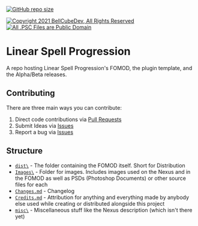[![GitHub repo size](https://img.shields.io/github/repo-size/BellCubeDev/LinearSpellProgression?style=for-the-badge)](#README_START)

[![Copyright 2021 BellCubeDev, All Rights Reserved](https://img.shields.io/badge/©%202021%20BellCubeDev-%20All%20Rights%20Reserved-blue?style=for-the-badge)](#README_START) [![All .PSC Files are Public Domain](https://img.shields.io/badge/All%20.PSC%20Files-Are%20Public%20Domain-00bd5e?style=for-the-badge)](#README_START)

# Linear Spell Progression

A repo hosting Linear Spell Progression's FOMOD, the plugin template, and the Alpha/Beta releases.
<!--
See [the Nexus page](https://www.nexusmods.com/skyrimspecialedition/mods/47087) for a description of the mod itself.
<br>[Download Additional Clockwork](https://www.nexusmods.com/skyrimspecialedition/mods/47087)
-->

## Contributing

There are three main ways you can contribute:

1. Direct code contributions via [Pull Requests](https://github.com/BellCubeDev/AdditionalClockwork/pulls)
2. Submit Ideas via [Issues](https://github.com/BellCubeDev/LinearSpellProgression/issues/new)
3. Report a bug via [Issues](https://github.com/BellCubeDev/LinearSpellProgression/issues/new)

## Structure

- [`dist\`](dist/) - The folder containing the FOMOD itself. Short for Distribution
- [`Images\`](Images/) - Folder for images. Includes images used on the Nexus and in the FOMOD as well as PSDs (Photoshop Documents) or other source files for each
- [`Changes.md`](Changes.md) - Changelog
- [`Credits.md`](Credits.md) - Attribution for anything and everything made by anybody else used while creating or distributed alongside this project
- [`misc\`](misc/) - Miscellaneous stuff like the Nexus description (which isn't there yet)
